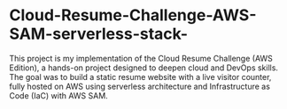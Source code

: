 # Cloud-Resume-Challenge-AWS-SAM-serverless-stack-
This project is my implementation of the Cloud Resume Challenge (AWS Edition), a hands-on project designed to deepen cloud and DevOps skills. The goal was to build a static resume website with a live visitor counter, fully hosted on AWS using serverless architecture and Infrastructure as Code (IaC) with AWS SAM.
